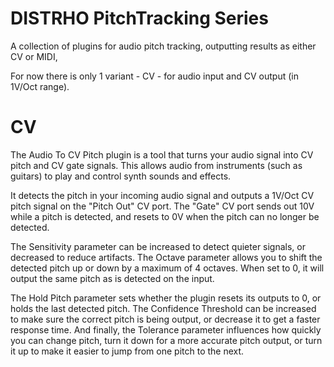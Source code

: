 # DISTRHO PitchTracking Series

A collection of plugins for audio pitch tracking, outputting results as either CV or MIDI,

For now there is only 1 variant - CV - for audio input and CV output (in 1V/Oct range).

# CV

The Audio To CV Pitch plugin is a tool that turns your audio signal into CV pitch and CV gate signals.
This allows audio from instruments (such as guitars) to play and control synth sounds and effects.

It detects the pitch in your incoming audio signal and outputs a 1V/Oct CV pitch signal on the "Pitch Out" CV port.
The "Gate" CV port sends out 10V while a pitch is detected, and resets to 0V when the pitch can no longer be detected.

The Sensitivity parameter can be increased to detect quieter signals, or decreased to reduce artifacts.
The Octave parameter allows you to shift the detected pitch up or down by a maximum of 4 octaves. When set to 0, it will output the same pitch as is detected on the input.

The Hold Pitch parameter sets whether the plugin resets its outputs to 0, or holds the last detected pitch.
The Confidence Threshold can be increased to make sure the correct pitch is being output, or decrease it to get a faster response time.
And finally, the Tolerance parameter influences how quickly you can change pitch, turn it down for a more accurate pitch output, or turn it up to make it easier to jump from one pitch to the next.
